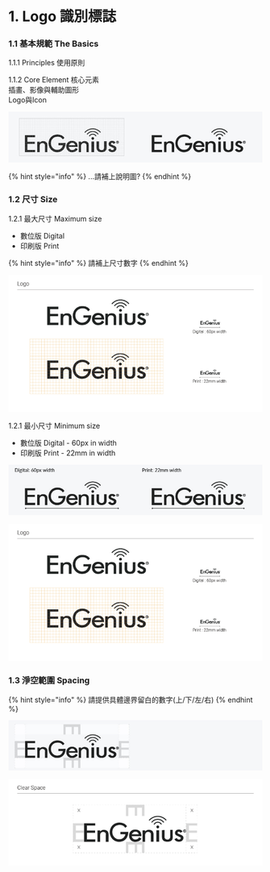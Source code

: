 # 1. Logo 識別標誌

### 1.1 基本規範 The Basics

1.1.1 Principles 使用原則

1.1.2 Core Element 核心元素  
插畫、影像與輔助圖形  
Logo與Icon

![](../.gitbook/assets/gong-zuo-qu-yu-1-fu-ben-19100.jpg)

{% hint style="info" %}
 ...請補上說明圖?
{% endhint %}

### **1.2 尺寸 Size**

1.2.1  最大尺寸 Maximum size 

* 數位版 Digital 
* 印刷版 Print 

{% hint style="info" %}
請補上尺寸數字
{% endhint %}

![](../.gitbook/assets/image%20%2842%29.png)

1.2.1  最小尺寸 Minimum size 

* 數位版 Digital - 60px in width
* 印刷版 Print - 22mm in width

![](../.gitbook/assets/gong-zuo-qu-yu-1-fu-ben-20100.jpg)

![](../.gitbook/assets/engenius-01%20%285%29.png)

### 1.3 淨空範圍 Spacing

{% hint style="info" %}
請提供具體邊界留白的數字\(上/下/左/右\)
{% endhint %}

![](../.gitbook/assets/gong-zuo-qu-yu-1-fu-ben-18100.jpg)

![](../.gitbook/assets/engenius-02.png)

